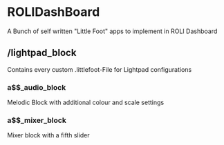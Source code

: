 # ROLIDashBoard
A Bunch of self written "Little Foot" apps to implement in ROLI Dashboard

## /lightpad_block

Contains every custom .littlefoot-File for Lightpad configurations

### a$$_audio_block

Melodic Block with additional colour and scale settings

### a$$_mixer_block

Mixer block with a fifth slider	
